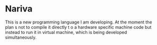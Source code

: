 # Nariva

This is a new programming language I am developing. At the moment the plan s not to compile it directly t o a hardware specific machine code but instead to run it in virtual machine, which is being developed simultaneously.